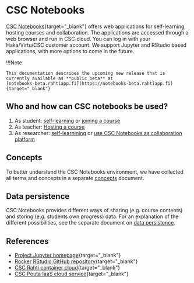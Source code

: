 # CSC Notebooks

[CSC Notebooks](https://notebooks.csc.fi){target="_blank"} offers web applications for self-learning, hosting courses 
and collaboration. The applications are accessed through a web browser and run in CSC cloud. You can log
in with your Haka/Virtu/CSC customer account. We support Jupyter and RStudio based applications, with more options to 
come in the future.

!!!Note 

    This documentation describes the upcoming new release that is currently available as **public beta** at
    [notebooks-beta.rahtiapp.fi](https://notebooks-beta.rahtiapp.fi){target="_blank"}

## Who and how can CSC notebooks be used?

1. As student: [self-learning](guide_for_students.md#self-learning) or [joining a course](guide_for_students.md#joining-a-course)
2. As teacher: [Hosting a course](guide_for_teachers.md#how-to-host-a-course-or-use-notebooks-for-collaboration)
3. As researcher: [self-learnining](guide_for_students.md#self-learning) or [use CSC Notebooks as collaboration platform](guide_for_teachers.md#how-to-host-a-course-or-use-notebooks-for-collaboration)

## Concepts

To better understand the CSC Notebooks environment, we have collected all terms and concepts in a separate [concepts](concepts.md) document.

## Data persistence

CSC Notebooks provides different ways of sharing (e.g. course contents) and storing (e.g. students own progress) data. For an explanation of the different possibilities, see the separate document on [data persistence](data_persistence.md).

## References

* [Project Jupyter homepage](https://jupyter.org/){target="_blank"}
* [Rocker RStudio GitHub repository](https://github.com/rocker-org/rocker){target="_blank"}
* [CSC Rahti container cloud](../rahti/){target="_blank"}
* [CSC Pouta IaaS cloud service](../pouta/){target="_blank"}

